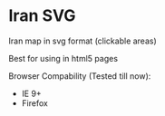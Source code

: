 # Iran SVG
Iran map in svg format (clickable areas)

Best for using in html5 pages

Browser Compability (Tested till now):
- IE 9+
- Firefox
